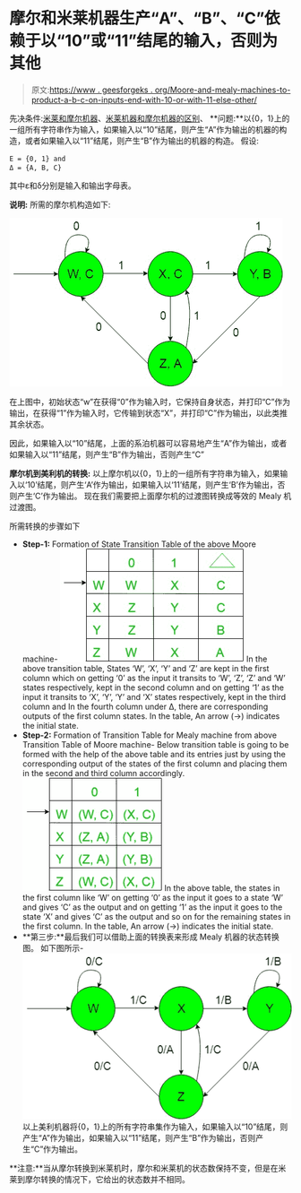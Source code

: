 # 摩尔和米莱机器生产“A”、“B”、“C”依赖于以“10”或“11”结尾的输入，否则为其他

> 原文:[https://www . geesforgeks . org/Moore-and-mealy-machines-to-product-a-b-c-on-inputs-end-with-10-or-with-11-else-other/](https://www.geeksforgeeks.org/moore-and-mealy-machines-to-produce-a-b-c-depends-on-inputs-that-end-with-10-or-with-11-else-other/)

先决条件:[米莱和摩尔机器](https://www.geeksforgeeks.org/mealy-and-moore-machines/)、[米莱机器和摩尔机器的区别](https://www.geeksforgeeks.org/difference-between-mealy-machine-and-moore-machine/)、
**问题:**以{0，1}上的一组所有字符串作为输入，如果输入以“10”结尾，则产生“A”作为输出的机器的构造，或者如果输入以“11”结尾，则产生“B”作为输出的机器的构造。
假设:

```
Ε = {0, 1} and 
Δ = {A, B, C}  
```

其中ε和δ分别是输入和输出字母表。

**说明:**
所需的摩尔机构造如下:

![](img/0258dab34ee77dd98895c354bea3fae2.png)

在上图中，初始状态“w”在获得“0”作为输入时，它保持自身状态，并打印“C”作为输出，在获得“1”作为输入时，它传输到状态“X”，并打印“C”作为输出，以此类推其余状态。

因此，如果输入以“10”结尾，上面的系泊机器可以容易地产生“A”作为输出，或者如果输入以“11”结尾，则产生“B”作为输出，否则产生“C”

**摩尔机到美利机的转换:**
以上摩尔机以{0，1}上的一组所有字符串为输入，如果输入以‘10’结尾，则产生‘A’作为输出，如果输入以‘11’结尾，则产生‘B’作为输出，否则产生‘C’作为输出。
现在我们需要把上面摩尔机的过渡图转换成等效的 Mealy 机过渡图。

所需转换的步骤如下

*   **Step-1:** Formation of State Transition Table of the above Moore machine-
    ![](img/0df04896e535771af5262094f3e5412c.png)
    In the above transition table, States ‘W’, ‘X’, ‘Y’ and ‘Z’ are kept in the first column which on getting ‘0’ as the input it transits to ‘W’, ‘Z’, ‘Z’ and ‘W’ states respectively, kept in the second column and on getting ‘1’ as the input it transits to ‘X’, ‘Y’, ‘Y’ and ‘X’ states respectively, kept in the third column and In the fourth column under Δ, there are corresponding outputs of the first column states. In the table, An arrow (→) indicates the initial state.
*   **Step-2:** Formation of Transition Table for Mealy machine from above Transition Table of Moore machine-
    Below transition table is going to be formed with the help of the above table and its entries just by using the corresponding output of the states of the first column and placing them in the second and third column accordingly.
    ![](img/1ad5fc7ec0f715f5b6fe5994963718a8.png)
    In the above table, the states in the first column like ‘W’ on getting ‘0’ as the input it goes to a state ‘W’ and gives ‘C’ as the output and on getting ‘1’ as the input it goes to the state ‘X’ and gives ‘C’ as the output and so on for the remaining states in the first column. In the table, An arrow (→) indicates the initial state.
*   **第三步:**最后我们可以借助上面的转换表来形成 Mealy 机器的状态转换图。
    如下图所示-
    ![](img/dd58a482e2804e1ccaa6a905e95b9d9c.png)
    以上美利机器将{0，1}上的所有字符串集作为输入，如果输入以“10”结尾，则产生“A”作为输出，如果输入以“11”结尾，则产生“B”作为输出，否则产生“C”作为输出。

**注意:**当从摩尔转换到米莱机时，摩尔和米莱机的状态数保持不变，但是在米莱到摩尔转换的情况下，它给出的状态数并不相同。